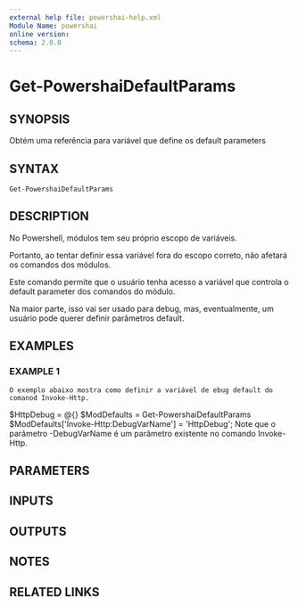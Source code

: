 ```yaml
---
external help file: powershai-help.xml
Module Name: powershai
online version:
schema: 2.0.0
---
```


# Get-PowershaiDefaultParams

## SYNOPSIS
Obtém uma referência para variável que define os default parameters

## SYNTAX

```
Get-PowershaiDefaultParams
```

## DESCRIPTION
No Powershell, módulos tem seu próprio escopo de variáveis.
 
Portanto, ao tentar definir essa variável fora do escopo correto, não afetará os comandos dos módulos.
 
Este comando permite que o usuário tenha acesso a variável que controla o default parameter dos comandos do módulo.
 
Na maior parte, isso vai ser usado para debug, mas, eventualmente, um usuário pode querer definir parâmetros default.

## EXAMPLES

### EXAMPLE 1
```
O exemplo abaixo mostra como definir a variável de ebug default do comanod Invoke-Http.
```

$HttpDebug = @{}
$ModDefaults = Get-PowershaiDefaultParams
$ModDefaults\['Invoke-Http:DebugVarName'\] = 'HttpDebug';
Note que o parãmetro -DebugVarName é um parâmetro existente no comando Invoke-Http.

## PARAMETERS

## INPUTS

## OUTPUTS

## NOTES

## RELATED LINKS
